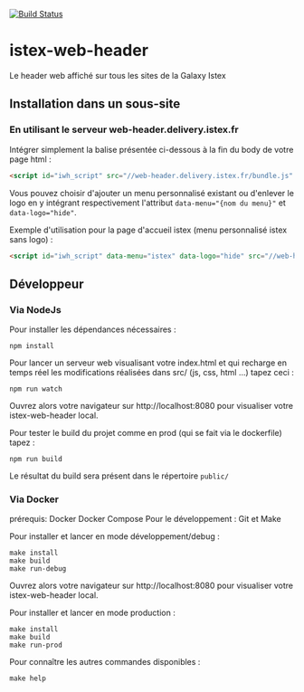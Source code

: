 [![Build Status](https://travis-ci.org/istex/istex-web-header.svg?branch=master)](https://travis-ci.org/istex/istex-web-header)
# istex-web-header

Le header web affiché sur tous les sites de  la Galaxy Istex

## Installation dans un sous-site

### En utilisant le serveur web-header.delivery.istex.fr

Intégrer simplement la balise présentée ci-dessous à la fin du body de votre page html :
```html
<script id="iwh_script" src="//web-header.delivery.istex.fr/bundle.js" ></script>
```
Vous pouvez choisir d'ajouter un menu personnalisé existant ou d'enlever le logo en y intégrant respectivement l'attribut `data-menu="{nom du menu}"` et `data-logo="hide"`.

Exemple d'utilisation pour la page d'accueil istex (menu personnalisé istex sans logo) :
```html
<script id="iwh_script" data-menu="istex" data-logo="hide" src="//web-header.delivery.istex.fr/bundle.js" ></script>
```

## Développeur

### Via NodeJs

Pour installer les dépendances nécessaires :
```
npm install
```

Pour lancer un serveur web visualisant votre index.html et qui recharge en temps réel les modifications réalisées dans src/ (js, css, html ...) tapez ceci :
```
npm run watch
```
Ouvrez alors votre navigateur sur http://localhost:8080 pour visualiser votre istex-web-header local.

Pour tester le build du projet comme en prod (qui se fait via le dockerfile) tapez :
```
npm run build
```
Le résultat du build sera présent dans le répertoire `public/`

### Via Docker

prérequis: Docker
           Docker Compose
           Pour le développement : Git et Make

Pour installer et lancer en mode développement/debug :
```
make install
make build
make run-debug
```
Ouvrez alors votre navigateur sur http://localhost:8080 pour visualiser votre istex-web-header local.

Pour installer et lancer en mode production :
```
make install
make build
make run-prod
```

Pour connaître les autres commandes disponibles :
```
make help
```
